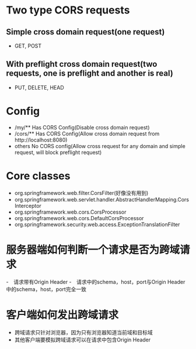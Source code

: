# Two type CORS requests
## Simple cross domain request(one request)
- GET, POST
## With preflight cross domain request(two requests, one is preflight and another is real)
- PUT, DELETE, HEAD


# Config
- /my/** Has CORS Config(Disable cross domain request)
- /cors/** Has CORS Config(Allow cross domain request from http://localhost:8080)
- others No CORS config(Allow cross request for any domain and simple request, will block preflight request)

# Core classes
- org.springframework.web.filter.CorsFilter(好像没有用到)
- org.springframework.web.servlet.handler.AbstractHandlerMapping.CorsInterceptor
- org.springframework.web.cors.CorsProcessor
- org.springframework.web.cors.DefaultCorsProcessor
- org.springframework.security.web.access.ExceptionTranslationFilter

# 服务器端如何判断一个请求是否为跨域请求
-　请求带有Origin Header
-　请求中的schema，host，port与Origin Header中的schema，host，port完全一致

# 客户端如何发出跨域请求
- 跨域请求只针对浏览器，因为只有浏览器知道当前域和目标域
- 其他客户端要模拟跨域请求可以在请求中包含Origin Header